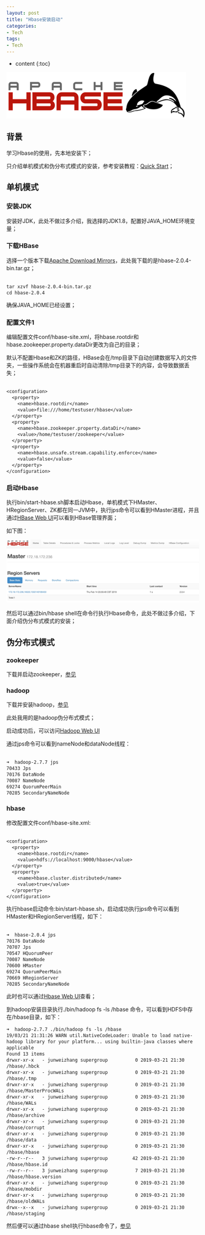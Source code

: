 ```yaml
---
layout: post
title: "Hbase安装启动"
categories: 
- Tech
tags:
- Tech
---
```


* content
{:toc}

![hbase-install](/css/pics/2019-02-14-hbase_logo_with_orca_large.png)

## 背景

学习Hbase的使用，先本地安装下；

只介绍单机模式和伪分布式模式的安装，参考安装教程：[Quick Start](http://hbase.apache.org/book.html#quickstart "quickstart")；

## 单机模式

### 安装JDK

安装好JDK，此处不做过多介绍，我选择的JDK1.8，配置好JAVA_HOME环境变量；

### 下载HBase

选择一个版本下载[Apache Download Mirrors](https://www.apache.org/dyn/closer.lua/hbase/)，此处我下载的是hbase-2.0.4-bin.tar.gz；

```shell

tar xzvf hbase-2.0.4-bin.tar.gz
cd hbase-2.0.4

```

确保JAVA_HOME已经设置；

### 配置文件1

编辑配置文件conf/hbase-site.xml，将hbase.rootdir和hbase.zookeeper.property.dataDir更改为自己的目录；

默认不配置Hbase和ZK的路径，HBase会在/tmp目录下自动创建数据写入的文件夹，一些操作系统会在机器重启时自动清除/tmp目录下的内容，会导致数据丢失；

```shell

<configuration>
  <property>
    <name>hbase.rootdir</name>
    <value>file:///home/testuser/hbase</value>
  </property>
  <property>
    <name>hbase.zookeeper.property.dataDir</name>
    <value>/home/testuser/zookeeper</value>
  </property>
  <property>
    <name>hbase.unsafe.stream.capability.enforce</name>
    <value>false</value>
  </property>
</configuration>

```

### 启动Hbase

执行bin/start-hbase.sh脚本启动Hbase，单机模式下HMaster、HRegionServer、ZK都在同一JVM中，执行jps命令可以看到HMaster进程，并且通过[HBase Web UI](http://localhost:16010/)可以看到HBase管理界面；

如下图：

![HBase-WebUI](/css/pics/2019-02-14-hbase_webui.png)

然后可以通过bin/hbase shell在命令行执行Hbase命令，此处不做过多介绍，下面介绍伪分布式模式的安装；

## 伪分布式模式


### zookeeper

下载并启动zookeeper，[参见](https://zookeeper.apache.org/doc/r3.4.13/zookeeperStarted.html)

### hadoop

下载并安装hadoop，[参见](https://hadoop.apache.org/docs/stable/hadoop-project-dist/hadoop-common/SingleCluster.html)

此处我用的是hadoop伪分布式模式；

启动成功后，可以访问[Hadoop Web UI](http://localhost:50070/dfshealth.html#tab-overview)

通过jps命令可以看到nameNode和dataNode线程：

```shell

➜  hadoop-2.7.7 jps
70433 Jps
70176 DataNode
70087 NameNode
69274 QuorumPeerMain
70285 SecondaryNameNode

```

### hbase

修改配置文件conf/hbase-site.xml:

```shell

<configuration>
  <property>
    <name>hbase.rootdir</name>
    <value>hdfs://localhost:9000/hbase</value>
  </property>
  <property>
    <name>hbase.cluster.distributed</name>
    <value>true</value>
  </property>
</configuration>

```

执行hbase启动命令:bin/start-hbase.sh，启动成功执行jps命令可以看到HMaster和HRegionServer线程，如下：

```shell

➜  hbase-2.0.4 jps
70176 DataNode
70707 Jps
70547 HQuorumPeer
70087 NameNode
70600 HMaster
69274 QuorumPeerMain
70669 HRegionServer
70285 SecondaryNameNode

```

此时也可以通过[Hbase Web UI](http://localhost:16010/master-status)查看；

到hadoop安装目录执行./bin/hadoop fs -ls /hbase 命令，可以看到HDFS中存在/hbase目录，如下：

```shell
➜  hadoop-2.7.7 ./bin/hadoop fs -ls /hbase
19/03/21 21:31:26 WARN util.NativeCodeLoader: Unable to load native-hadoop library for your platform... using builtin-java classes where applicable
Found 13 items
drwxr-xr-x   - junweizhang supergroup          0 2019-03-21 21:30 /hbase/.hbck
drwxr-xr-x   - junweizhang supergroup          0 2019-03-21 21:30 /hbase/.tmp
drwxr-xr-x   - junweizhang supergroup          0 2019-03-21 21:30 /hbase/MasterProcWALs
drwxr-xr-x   - junweizhang supergroup          0 2019-03-21 21:30 /hbase/WALs
drwxr-xr-x   - junweizhang supergroup          0 2019-03-21 21:30 /hbase/archive
drwxr-xr-x   - junweizhang supergroup          0 2019-03-21 21:30 /hbase/corrupt
drwxr-xr-x   - junweizhang supergroup          0 2019-03-21 21:30 /hbase/data
drwxr-xr-x   - junweizhang supergroup          0 2019-03-21 21:30 /hbase/hbase
-rw-r--r--   3 junweizhang supergroup         42 2019-03-21 21:30 /hbase/hbase.id
-rw-r--r--   3 junweizhang supergroup          7 2019-03-21 21:30 /hbase/hbase.version
drwxr-xr-x   - junweizhang supergroup          0 2019-03-21 21:30 /hbase/mobdir
drwxr-xr-x   - junweizhang supergroup          0 2019-03-21 21:30 /hbase/oldWALs
drwx--x--x   - junweizhang supergroup          0 2019-03-21 21:30 /hbase/staging

```

然后便可以通过hbase shell执行hbase命令了，[参见](http://hbase.apache.org/book.html#shell_exercises)

